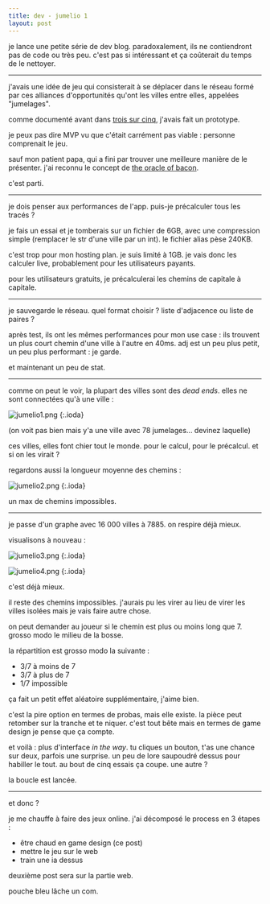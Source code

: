```yaml
---
title: dev - jumelio 1
layout: post
---
```


je lance une petite série de dev blog.
paradoxalement, ils ne contiendront pas de code ou très peu.
c'est pas si intéressant et ça coûterait du temps de le nettoyer.

---

j'avais une idée de jeu qui consisterait à se déplacer dans le réseau formé
par ces alliances d'opportunités qu'ont les villes entre elles,
appelées "jumelages".

comme documenté avant dans [trois sur cinq](/2023/10/29/trois_sur_cinq),
j'avais fait un prototype.

je peux pas dire MVP vu que c'était carrément pas viable :
personne comprenait le jeu.

sauf mon patient papa, qui a fini par trouver une meilleure manière de le présenter.
j'ai reconnu le concept de [the oracle of bacon](https://www.oracleofbacon.org/).

c'est parti.

---

je dois penser aux performances de l'app. puis-je précalculer tous les tracés ?

je fais un essai et je tomberais sur un fichier de 6GB, avec une compression simple (remplacer le str d'une ville par un int).
le fichier alias pèse 240KB.

c'est trop pour mon hosting plan. 
je suis limité à 1GB.
je vais donc les calculer live, probablement pour les utilisateurs payants.

pour les utilisateurs gratuits, je précalculerai les chemins de capitale à capitale.

---

je sauvegarde le réseau. quel format choisir ? liste d'adjacence ou liste de paires ?

après test, ils ont les mêmes performances pour mon use case :
ils trouvent un plus court chemin d'une ville à l'autre en 40ms.
adj est un peu plus petit, un peu plus performant : je garde.

et maintenant un peu de stat.

---

comme on peut le voir, la plupart des villes sont des _dead ends_.
elles ne sont connectées qu'à une ville :

![jumelio1.png](/img/jumelio/jumelio1.png)
{:.ioda}

(on voit pas bien mais y'a une ville avec 78 jumelages... devinez laquelle)

ces villes, elles font chier tout le monde.
pour le calcul, pour le précalcul.
et si on les virait ?

regardons aussi la longueur moyenne des chemins :

![jumelio2.png](/img/jumelio/jumelio2.png)
{:.ioda}

un max de chemins impossibles.

---

je passe d'un graphe avec 16 000 villes à 7885.
on respire déjà mieux.

visualisons à nouveau :

![jumelio3.png](/img/jumelio/jumelio3.png)
{:.ioda}

![jumelio4.png](/img/jumelio/jumelio4.png)
{:.ioda}

c'est déjà mieux.

il reste des chemins impossibles.
j'aurais pu les virer au lieu de virer les villes isolées mais je vais faire autre chose.

on peut demander au joueur si le chemin est plus ou moins long que 7.
grosso modo le milieu de la bosse.

la répartition est grosso modo la suivante :

- 3/7 à moins de 7
- 3/7 à plus de 7
- 1/7 impossible

ça fait un petit effet aléatoire supplémentaire, j'aime bien.

c'est la pire option en termes de probas, mais elle existe.
la pièce peut retomber sur la tranche et te niquer.
c'est tout bête mais en termes de game design je pense que ça compte.

et voilà : plus d'interface _in the way_.
tu cliques un bouton, t'as une chance sur deux, parfois une surprise.
un peu de lore saupoudré dessus pour habiller le tout.
au bout de cinq essais ça coupe. une autre ?

la boucle est lancée.

---

et donc ?

je me chauffe à faire des jeux online.
j'ai décomposé le process en 3 étapes :

- être chaud en game design (ce post)
- mettre le jeu sur le web
- train une ia dessus

deuxième post sera sur la partie web.

pouche bleu lâche un com.
